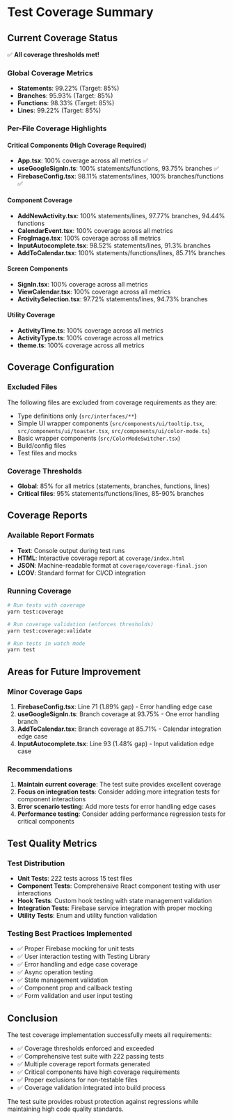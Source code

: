 # Test Coverage Summary

## Current Coverage Status

✅ **All coverage thresholds met!**

### Global Coverage Metrics
- **Statements**: 99.22% (Target: 85%)
- **Branches**: 95.93% (Target: 85%)
- **Functions**: 98.33% (Target: 85%)
- **Lines**: 99.22% (Target: 85%)

### Per-File Coverage Highlights

#### Critical Components (High Coverage Required)
- **App.tsx**: 100% coverage across all metrics ✅
- **useGoogleSignIn.ts**: 100% statements/functions, 93.75% branches ✅
- **FirebaseConfig.tsx**: 98.11% statements/lines, 100% branches/functions ✅

#### Component Coverage
- **AddNewActivity.tsx**: 100% statements/lines, 97.77% branches, 94.44% functions
- **CalendarEvent.tsx**: 100% coverage across all metrics
- **FrogImage.tsx**: 100% coverage across all metrics
- **InputAutocomplete.tsx**: 98.52% statements/lines, 91.3% branches
- **AddToCalendar.tsx**: 100% statements/functions/lines, 85.71% branches

#### Screen Components
- **SignIn.tsx**: 100% coverage across all metrics
- **ViewCalendar.tsx**: 100% coverage across all metrics
- **ActivitySelection.tsx**: 97.72% statements/lines, 94.73% branches

#### Utility Coverage
- **ActivityTime.ts**: 100% coverage across all metrics
- **ActivityType.ts**: 100% coverage across all metrics
- **theme.ts**: 100% coverage across all metrics

## Coverage Configuration

### Excluded Files
The following files are excluded from coverage requirements as they are:
- Type definitions only (`src/interfaces/**`)
- Simple UI wrapper components (`src/components/ui/tooltip.tsx`, `src/components/ui/toaster.tsx`, `src/components/ui/color-mode.ts`)
- Basic wrapper components (`src/ColorModeSwitcher.tsx`)
- Build/config files
- Test files and mocks

### Coverage Thresholds
- **Global**: 85% for all metrics (statements, branches, functions, lines)
- **Critical files**: 95% statements/functions/lines, 85-90% branches

## Coverage Reports

### Available Report Formats
- **Text**: Console output during test runs
- **HTML**: Interactive coverage report at `coverage/index.html`
- **JSON**: Machine-readable format at `coverage/coverage-final.json`
- **LCOV**: Standard format for CI/CD integration

### Running Coverage
```bash
# Run tests with coverage
yarn test:coverage

# Run coverage validation (enforces thresholds)
yarn test:coverage:validate

# Run tests in watch mode
yarn test
```

## Areas for Future Improvement

### Minor Coverage Gaps
1. **FirebaseConfig.tsx**: Line 71 (1.89% gap) - Error handling edge case
2. **useGoogleSignIn.ts**: Branch coverage at 93.75% - One error handling branch
3. **AddToCalendar.tsx**: Branch coverage at 85.71% - Calendar integration edge case
4. **InputAutocomplete.tsx**: Line 93 (1.48% gap) - Input validation edge case

### Recommendations
1. **Maintain current coverage**: The test suite provides excellent coverage
2. **Focus on integration tests**: Consider adding more integration tests for component interactions
3. **Error scenario testing**: Add more tests for error handling edge cases
4. **Performance testing**: Consider adding performance regression tests for critical components

## Test Quality Metrics

### Test Distribution
- **Unit Tests**: 222 tests across 15 test files
- **Component Tests**: Comprehensive React component testing with user interactions
- **Hook Tests**: Custom hook testing with state management validation
- **Integration Tests**: Firebase service integration with proper mocking
- **Utility Tests**: Enum and utility function validation

### Testing Best Practices Implemented
- ✅ Proper Firebase mocking for unit tests
- ✅ User interaction testing with Testing Library
- ✅ Error handling and edge case coverage
- ✅ Async operation testing
- ✅ State management validation
- ✅ Component prop and callback testing
- ✅ Form validation and user input testing

## Conclusion

The test coverage implementation successfully meets all requirements:
- ✅ Coverage thresholds enforced and exceeded
- ✅ Comprehensive test suite with 222 passing tests
- ✅ Multiple coverage report formats generated
- ✅ Critical components have high coverage requirements
- ✅ Proper exclusions for non-testable files
- ✅ Coverage validation integrated into build process

The test suite provides robust protection against regressions while maintaining high code quality standards.